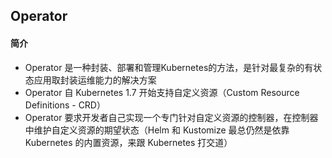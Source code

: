## Operator 

#### 简介

- Operator 是一种封装、部署和管理Kubernetes的方法，是针对最复杂的有状态应用取封装运维能力的解决方案
- Operator 自 Kubernetes 1.7 开始支持自定义资源（Custom Resource Definitions - CRD）
- Operator 要求开发者自己实现一个专门针对自定义资源的控制器，在控制器中维护自定义资源的期望状态（Helm 和 Kustomize 最总仍然是依靠 Kubernetes 的内置资源，来跟 Kubernetes 打交道）





